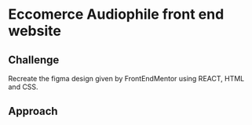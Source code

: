 # Eccomerce Audiophile front end website

## Challenge
Recreate the figma design given by FrontEndMentor using REACT, HTML and CSS.

## Approach
